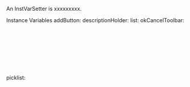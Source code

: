 An InstVarSetter is xxxxxxxxx.Instance Variables	addButton:		<Object>	descriptionHolder:		<Object>	list:		<Object>	okCancelToolbar:		<Object>	picklist:		<Object>	removeButton:		<Object>	text:		<Object>	textBindings:		<Object>addButton	- xxxxxdescriptionHolder	- xxxxxlist	- xxxxxokCancelToolbar	- xxxxxpicklist	- xxxxxremoveButton	- xxxxxtext	- xxxxxtextBindings	- xxxxx